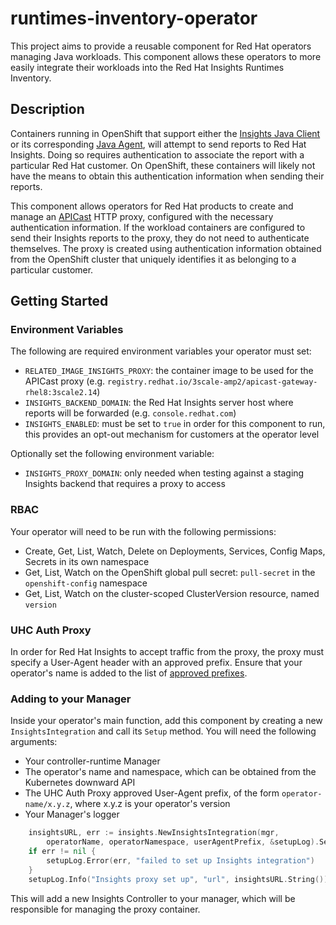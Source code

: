 # runtimes-inventory-operator
This project aims to provide a reusable component for Red Hat operators managing Java workloads.
This component allows these operators to more easily integrate their workloads into the Red Hat Insights
Runtimes Inventory.

## Description
Containers running in OpenShift that support either the [Insights Java Client](https://github.com/RedHatInsights/insights-java-client)
or its corresponding [Java Agent](https://github.com/RedHatInsights/insights-java-agent), will attempt to send reports to Red Hat Insights.
Doing so requires authentication to associate the report with a particular Red Hat customer. On OpenShift, these containers will likely not have
the means to obtain this authentication information when sending their reports.

This component allows operators for Red Hat products to create and manage an [APICast](https://github.com/3scale/APIcast) HTTP proxy,
configured with the necessary authentication information.
If the workload containers are configured to send their Insights reports to the proxy, they do not need to authenticate themselves.
The proxy is created using authentication information obtained from the OpenShift cluster that uniquely identifies it as belonging to a particular
customer.

## Getting Started

### Environment Variables
The following are required environment variables your operator must set:
- `RELATED_IMAGE_INSIGHTS_PROXY`: the container image to be used for the APICast proxy (e.g. `registry.redhat.io/3scale-amp2/apicast-gateway-rhel8:3scale2.14`)
- `INSIGHTS_BACKEND_DOMAIN`: the Red Hat Insights server host where reports will be forwarded (e.g. `console.redhat.com`)
- `INSIGHTS_ENABLED`: must be set to `true` in order for this component to run, this provides an opt-out mechanism for customers at the operator level

Optionally set the following environment variable:
- `INSIGHTS_PROXY_DOMAIN`: only needed when testing against a staging Insights backend that requires a proxy to access

### RBAC
Your operator will need to be run with the following permissions:
- Create, Get, List, Watch, Delete on Deployments, Services, Config Maps, Secrets in its own namespace
- Get, List, Watch on the OpenShift global pull secret: `pull-secret` in the `openshift-config` namespace
- Get, List, Watch on the cluster-scoped ClusterVersion resource, named `version`

### UHC Auth Proxy
In order for Red Hat Insights to accept traffic from the proxy, the proxy must specify a User-Agent header
with an approved prefix. Ensure that your operator's name is added to the list of
[approved prefixes](https://github.com/RedHatInsights/uhc-auth-proxy/blob/02be85bd43fb083c2dbed8f24356d9c040b0d6b1/server/server.go#L46-L53).

### Adding to your Manager
Inside your operator's main function, add this component by creating a new `InsightsIntegration` and
call its `Setup` method. You will need the following arguments:
- Your controller-runtime Manager
- The operator's name and namespace, which can be obtained from the Kubernetes downward API
- The UHC Auth Proxy approved User-Agent prefix, of the form `operator-name/x.y.z`, where x.y.z is your operator's version
- Your Manager's logger

```go
    insightsURL, err := insights.NewInsightsIntegration(mgr,
        operatorName, operatorNamespace, userAgentPrefix, &setupLog).Setup()
    if err != nil {
        setupLog.Error(err, "failed to set up Insights integration")
    }
    setupLog.Info("Insights proxy set up", "url", insightsURL.String())
```

This will add a new Insights Controller to your manager, which will be responsible for managing the proxy container.
